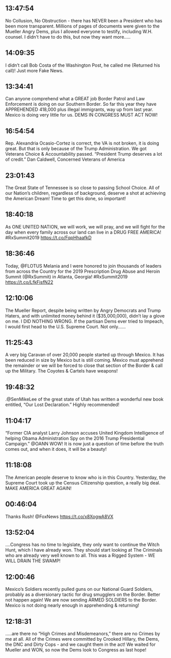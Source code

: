 ## 13:47:54
No Collusion, No Obstruction - there has NEVER been a President who has been more transparent. Millions of pages of documents were given to the Mueller Angry Dems, plus I allowed everyone to testify, including W.H. counsel. I didn’t have to do this, but now they want more.....
## 14:09:35
I didn’t call Bob Costa of the Washington Post, he called me (Returned his call)!  Just more Fake News.
## 13:34:41
Can anyone comprehend what a GREAT job Border Patrol and Law Enforcement is doing on our Southern Border. So far this year they have APPREHENDED 418,000 plus illegal immigrants, way up from last year. Mexico is doing very little for us. DEMS IN CONGRESS MUST ACT NOW!
## 16:54:54
Rep. Alexandria Ocasio-Cortez is correct, the VA is not broken, it is doing great. But that is only because of the Trump Administration. We got Veterans Choice &amp; Accountability passed. “President Trump deserves a lot of credit.” Dan Caldwell, Concerned Veterans of America
## 23:01:43
The Great State of Tennessee is so close to passing School Choice. All of our Nation’s children, regardless of background, deserve a shot at achieving the American Dream! Time to get this done, so important!
## 18:40:18
As ONE UNITED NATION, we will work, we will pray, and we will fight for the day when every family across our land can live in a DRUG FREE AMERICA! #RxSummit2019 https://t.co/FqpHhaafkD
## 18:36:46
Today, @FLOTUS Melania and I were honored to join thousands of leaders from across the Country for the 2019 Prescription Drug Abuse and Heroin Summit (@RxSummit) in Atlanta, Georgia! #RxSummit2019
https://t.co/LfkFisfN22
## 12:10:06
The Mueller Report, despite being written by Angry Democrats and Trump Haters, and with unlimited money behind it ($35,000,000), didn’t lay a glove on me. I DID NOTHING WRONG. If the partisan Dems ever tried to Impeach, I would first head to the U.S. Supreme Court. Not only......
## 11:25:43
A very big Caravan of over 20,000 people started up through Mexico. It has been reduced in size by Mexico but is still coming. Mexico must apprehend the remainder or we will be forced to close that section of the Border &amp; call up the Military. The Coyotes &amp; Cartels have weapons!
## 19:48:32
.@SenMikeLee of the great state of Utah has written a wonderful new book entitled, “Our Lost Declaration.” Highly recommended!
## 11:04:17
“Former CIA analyst Larry Johnson accuses United Kingdom Intelligence of helping Obama Administration Spy on the 2016 Trump Presidential Campaign.” @OANN WOW! It is now just a question of time before the truth comes out, and when it does, it will be a beauty!
## 11:18:08
The American people deserve to know who is in this Country. Yesterday, the Supreme Court took up the Census Citizenship question, a really big deal. MAKE AMERICA GREAT AGAIN!
## 00:46:04
Thanks Rush! @FoxNews https://t.co/x8XogwA8VX
## 13:52:04
....Congress has no time to legislate, they only want to continue the Witch Hunt, which I have already won. They should start looking at The Criminals who are already very well known to all. This was a Rigged System - WE WILL DRAIN THE SWAMP!
## 12:00:46
Mexico’s Soldiers recently pulled guns on our National Guard Soldiers, probably as a diversionary tactic for drug smugglers on the Border. Better not happen again! We are now sending ARMED SOLDIERS to the Border. Mexico is not doing nearly enough in apprehending &amp; returning!
## 12:18:31
.....are there no “High Crimes and Misdemeanors,” there are no Crimes by me at all. All of the Crimes were committed by Crooked Hillary, the Dems, the DNC and Dirty Cops - and we caught them in the act! We waited for Mueller and WON, so now the Dems look to Congress as last hope!
